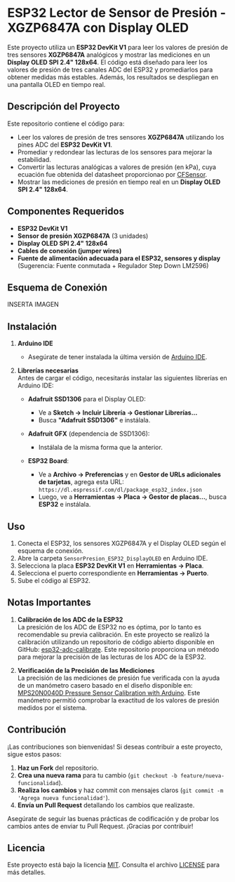 # ESP32 Lector de Sensor de Presión - XGZP6847A con Display OLED

Este proyecto utiliza un **ESP32 DevKit V1** para leer los valores de presión de tres sensores **XGZP6847A** analógicos y mostrar las mediciones en un **Display OLED SPI 2.4" 128x64**. El código está diseñado para leer los valores de presión de tres canales ADC del ESP32 y promediarlos para obtener medidas más estables. Además, los resultados se despliegan en una pantalla OLED en tiempo real.



## **Descripción del Proyecto**

Este repositorio contiene el código para:

- Leer los valores de presión de tres sensores **XGZP6847A** utilizando los pines ADC del **ESP32 DevKit V1**.
- Promediar y redondear las lecturas de los sensores para mejorar la estabilidad.
- Convertir las lecturas analógicas a valores de presión (en kPa), cuya ecuación fue obtenida del datasheet proporcionao por [CFSensor](https://cfsensor.com/wp-content/uploads/2022/11/XGZP6847A-Pressure-Sensor-V2.7.pdf).
- Mostrar las mediciones de presión en tiempo real en un **Display OLED SPI 2.4" 128x64**.



## **Componentes Requeridos**

- **ESP32 DevKit V1**  
- **Sensor de presión XGZP6847A** (3 unidades)  
- **Display OLED SPI 2.4" 128x64**  
- **Cables de conexión (jumper wires)**  
- **Fuente de alimentación adecuada para el ESP32, sensores y display** (Sugerencia: Fuente conmutada + Regulador Step Down LM2596)



## **Esquema de Conexión**

INSERTA IMAGEN



## **Instalación**

1. **Arduino IDE**  
   - Asegúrate de tener instalada la última versión de [Arduino IDE](https://www.arduino.cc/en/software).

2. **Librerías necesarias**  
   Antes de cargar el código, necesitarás instalar las siguientes librerías en Arduino IDE:

   - **Adafruit SSD1306** para el Display OLED:
     - Ve a **Sketch → Incluir Librería → Gestionar Librerías...**
     - Busca **"Adafruit SSD1306"** e instálala.

   - **Adafruit GFX** (dependencia de SSD1306):
     - Instálala de la misma forma que la anterior.

   - **ESP32 Board**:
     - Ve a **Archivo → Preferencias** y en **Gestor de URLs adicionales de tarjetas**, agrega esta URL:  
       `https://dl.espressif.com/dl/package_esp32_index.json`
     - Luego, ve a **Herramientas → Placa → Gestor de placas...**, busca **ESP32** e instálala.



## **Uso**

1. Conecta el ESP32, los sensores XGZP6847A y el Display OLED según el esquema de conexión.
2. Abre la carpeta `SensorPresion_ESP32_DisplayOLED` en Arduino IDE.
3. Selecciona la placa **ESP32 DevKit V1** en **Herramientas → Placa**.
4. Selecciona el puerto correspondiente en **Herramientas → Puerto**.
5. Sube el código al ESP32.

## Notas Importantes

1. **Calibración de los ADC de la ESP32**  
   La presición de los ADC de ESP32 no es óptima, por lo tanto es recomendable su previa calibración. En este proyecto se realizó la calibración utilizando un repositorio de código abierto disponible en GitHub: [esp32-adc-calibrate](https://github.com/e-tinkers/esp32-adc-calibrate/tree/master). Este repositorio proporciona un método para mejorar la precisión de las lecturas de los ADC de la ESP32.

2. **Verificación de la Precisión de las Mediciones**  
   La precisión de las mediciones de presión fue verificada con la ayuda de un manómetro casero basado en el diseño disponible en: [MPS20N0040D Pressure Sensor Calibration with Arduino](https://makersportal.com/blog/2020/6/4/mps20n0040d-pressure-sensor-calibration-with-arduino). Este manómetro permitió comprobar la exactitud de los valores de presión medidos por el sistema.


## Contribución

¡Las contribuciones son bienvenidas! Si deseas contribuir a este proyecto, sigue estos pasos:

1. **Haz un Fork** del repositorio.
2. **Crea una nueva rama** para tu cambio (`git checkout -b feature/nueva-funcionalidad`).
3. **Realiza los cambios** y haz commit con mensajes claros (`git commit -m 'Agrega nueva funcionalidad'`).
4. **Envía un Pull Request** detallando los cambios que realizaste.

Asegúrate de seguir las buenas prácticas de codificación y de probar los cambios antes de enviar tu Pull Request. ¡Gracias por contribuir!



## Licencia

Este proyecto está bajo la licencia [MIT](https://opensource.org/licenses/MIT). Consulta el archivo [LICENSE](LICENSE) para más detalles.

